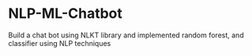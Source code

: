 # NLP-ML-Chatbot
Build a chat bot using NLKT library and implemented random forest, and classifier using NLP techniques
